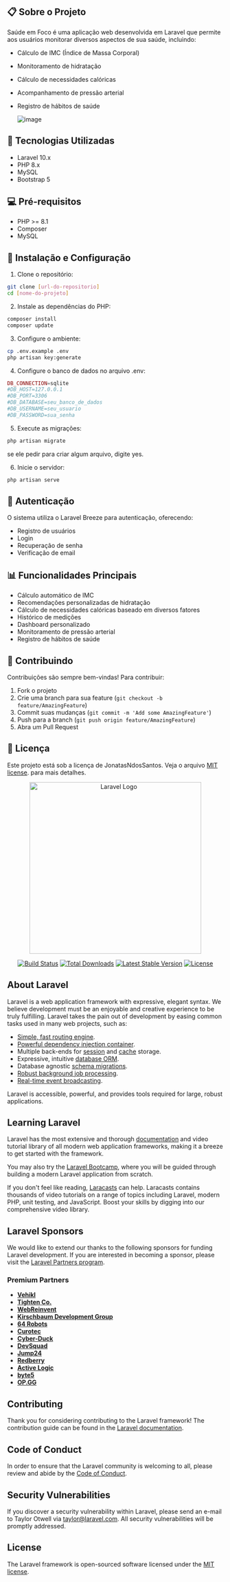 ## 📋 Sobre o Projeto
Saúde em Foco é uma aplicação web desenvolvida em Laravel que permite aos usuários monitorar diversos aspectos de sua saúde, incluindo:
- Cálculo de IMC (Índice de Massa Corporal)
- Monitoramento de hidratação
- Cálculo de necessidades calóricas
- Acompanhamento de pressão arterial
- Registro de hábitos de saúde

  ![image](https://github.com/user-attachments/assets/b4de6b35-398c-4e82-b6f8-6dfcf5f71103)


## 🚀 Tecnologias Utilizadas
- Laravel 10.x
- PHP 8.x
- MySQL
- Bootstrap 5

## 💻 Pré-requisitos
- PHP >= 8.1
- Composer
- MySQL

## 🔧 Instalação e Configuração

1. Clone o repositório:
```bash
git clone [url-do-repositorio]
cd [nome-do-projeto]
```

2. Instale as dependências do PHP:
```bash
composer install
composer update
```

3. Configure o ambiente:
```bash
cp .env.example .env
php artisan key:generate
```

4. Configure o banco de dados no arquivo .env:
```php
DB_CONNECTION=sqlite
#DB_HOST=127.0.0.1
#DB_PORT=3306
#DB_DATABASE=seu_banco_de_dados
#DB_USERNAME=seu_usuario
#DB_PASSWORD=sua_senha
```

5. Execute as migrações:
```bash
php artisan migrate
```
se ele pedir para criar algum arquivo, digite yes.

6. Inicie o servidor:
```bash
php artisan serve
```


## 🔐 Autenticação
O sistema utiliza o Laravel Breeze para autenticação, oferecendo:
- Registro de usuários
- Login
- Recuperação de senha
- Verificação de email

## 📊 Funcionalidades Principais
- Cálculo automático de IMC
- Recomendações personalizadas de hidratação
- Cálculo de necessidades calóricas baseado em diversos fatores
- Histórico de medições
- Dashboard personalizado
- Monitoramento de pressão arterial
- Registro de hábitos de saúde

## 🤝 Contribuindo
Contribuições são sempre bem-vindas! Para contribuir:

1. Fork o projeto
2. Crie uma branch para sua feature (`git checkout -b feature/AmazingFeature`)
3. Commit suas mudanças (`git commit -m 'Add some AmazingFeature'`)
4. Push para a branch (`git push origin feature/AmazingFeature`)
5. Abra um Pull Request

## 📝 Licença
Este projeto está sob a licença de JonatasNdosSantos. Veja o arquivo [MIT license](LICENSE.md). para mais detalhes.




<p align="center"><a href="https://laravel.com" target="_blank"><img src="https://raw.githubusercontent.com/laravel/art/master/logo-lockup/5%20SVG/2%20CMYK/1%20Full%20Color/laravel-logolockup-cmyk-red.svg" width="400" alt="Laravel Logo"></a></p>

<p align="center">
<a href="https://github.com/laravel/framework/actions"><img src="https://github.com/laravel/framework/workflows/tests/badge.svg" alt="Build Status"></a>
<a href="https://packagist.org/packages/laravel/framework"><img src="https://img.shields.io/packagist/dt/laravel/framework" alt="Total Downloads"></a>
<a href="https://packagist.org/packages/laravel/framework"><img src="https://img.shields.io/packagist/v/laravel/framework" alt="Latest Stable Version"></a>
<a href="https://packagist.org/packages/laravel/framework"><img src="https://img.shields.io/packagist/l/laravel/framework" alt="License"></a>
</p>

## About Laravel

Laravel is a web application framework with expressive, elegant syntax. We believe development must be an enjoyable and creative experience to be truly fulfilling. Laravel takes the pain out of development by easing common tasks used in many web projects, such as:

- [Simple, fast routing engine](https://laravel.com/docs/routing).
- [Powerful dependency injection container](https://laravel.com/docs/container).
- Multiple back-ends for [session](https://laravel.com/docs/session) and [cache](https://laravel.com/docs/cache) storage.
- Expressive, intuitive [database ORM](https://laravel.com/docs/eloquent).
- Database agnostic [schema migrations](https://laravel.com/docs/migrations).
- [Robust background job processing](https://laravel.com/docs/queues).
- [Real-time event broadcasting](https://laravel.com/docs/broadcasting).

Laravel is accessible, powerful, and provides tools required for large, robust applications.

## Learning Laravel

Laravel has the most extensive and thorough [documentation](https://laravel.com/docs) and video tutorial library of all modern web application frameworks, making it a breeze to get started with the framework.

You may also try the [Laravel Bootcamp](https://bootcamp.laravel.com), where you will be guided through building a modern Laravel application from scratch.

If you don't feel like reading, [Laracasts](https://laracasts.com) can help. Laracasts contains thousands of video tutorials on a range of topics including Laravel, modern PHP, unit testing, and JavaScript. Boost your skills by digging into our comprehensive video library.

## Laravel Sponsors

We would like to extend our thanks to the following sponsors for funding Laravel development. If you are interested in becoming a sponsor, please visit the [Laravel Partners program](https://partners.laravel.com).

### Premium Partners

- **[Vehikl](https://vehikl.com/)**
- **[Tighten Co.](https://tighten.co)**
- **[WebReinvent](https://webreinvent.com/)**
- **[Kirschbaum Development Group](https://kirschbaumdevelopment.com)**
- **[64 Robots](https://64robots.com)**
- **[Curotec](https://www.curotec.com/services/technologies/laravel/)**
- **[Cyber-Duck](https://cyber-duck.co.uk)**
- **[DevSquad](https://devsquad.com/hire-laravel-developers)**
- **[Jump24](https://jump24.co.uk)**
- **[Redberry](https://redberry.international/laravel/)**
- **[Active Logic](https://activelogic.com)**
- **[byte5](https://byte5.de)**
- **[OP.GG](https://op.gg)**

## Contributing

Thank you for considering contributing to the Laravel framework! The contribution guide can be found in the [Laravel documentation](https://laravel.com/docs/contributions).

## Code of Conduct

In order to ensure that the Laravel community is welcoming to all, please review and abide by the [Code of Conduct](https://laravel.com/docs/contributions#code-of-conduct).

## Security Vulnerabilities

If you discover a security vulnerability within Laravel, please send an e-mail to Taylor Otwell via [taylor@laravel.com](mailto:taylor@laravel.com). All security vulnerabilities will be promptly addressed.

## License

The Laravel framework is open-sourced software licensed under the [MIT license](https://opensource.org/licenses/MIT).
